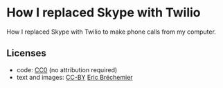 # How I replaced Skype with Twilio

How I replaced Skype with Twilio to make phone calls from my computer.

## Licenses

* code: [CC0][] (no attribution required)
* text and images: [CC-BY][] [Eric Bréchemier][EB]

[CC0]: https://creativecommons.org/publicdomain/zero/1.0/
[CC-BY]: https://creativecommons.org/licenses/by/4.0/
[EB]: https://github.com/eric-brechemier/how-i-replaced-skype-with-twilio
